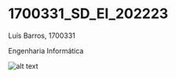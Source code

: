 # 1700331_SD_EI_202223 

Luís Barros, 1700331

Engenharia Informática


![alt text](https://neofeed.com.br/wp-content/uploads/2021/10/desenvolvedor.jpg)
